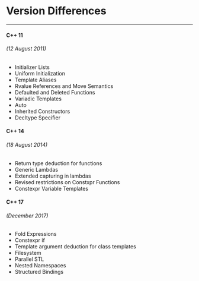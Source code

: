 # Version Differences

---

#### C++ 11

###### \(12 August 2011\)

* Initializer Lists
* Uniform Initialization
* Template Aliases
* Rvalue References and Move Semantics
* Defaulted and Deleted Functions
* Variadic Templates
* Auto
* Inherited Constructors
* Decltype Specifier

#### C++ 14

###### \(18 August 2014\)

* Return type deduction for functions
* Generic Lambdas
* Extended capturing in lambdas
* Revised restrictions on Constxpr Functions
* Constexpr Variable Templates

#### C++ 17

###### \(December 2017\)

* Fold Expressions
* Constexpr if
* Template argument deduction for class templates
* Filesystem
* Parallel STL
* Nested Namespaces
* Structured Bindings



